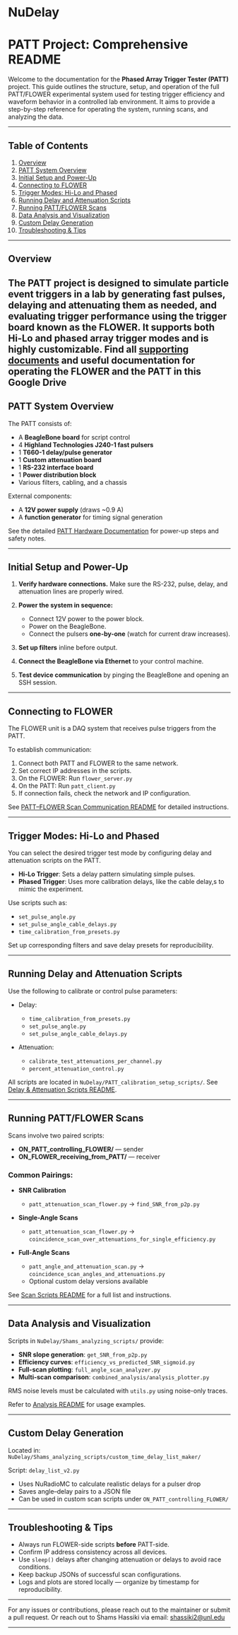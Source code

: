 # NuDelay

# PATT Project: Comprehensive README

Welcome to the documentation for the **Phased Array Trigger Tester (PATT)** project. This guide outlines the structure, setup, and operation of the full PATT/FLOWER experimental system used for testing trigger efficiency and waveform behavior in a controlled lab environment. It aims to provide a step-by-step reference for operating the system, running scans, and analyzing the data.

---

## Table of Contents

1. [Overview](#overview)
2. [PATT System Overview](#patt-system-overview)
3. [Initial Setup and Power-Up](#initial-setup-and-power-up)
4. [Connecting to FLOWER](#connecting-to-flower)
5. [Trigger Modes: Hi-Lo and Phased](#trigger-modes-hi-lo-and-phased)
6. [Running Delay and Attenuation Scripts](#running-delay-and-attenuation-scripts)
7. [Running PATT/FLOWER Scans](#running-pattflower-scans)
8. [Data Analysis and Visualization](#data-analysis-and-visualization)
9. [Custom Delay Generation](#custom-delay-generation)
10. [Troubleshooting & Tips](#troubleshooting--tips)

---

## Overview

The PATT project is designed to simulate particle event triggers in a lab by generating fast pulses, delaying and attenuating them as needed, and evaluating trigger performance using the trigger board known as the FLOWER. It supports both Hi-Lo and phased array trigger modes and is highly customizable.
Find all [supporting documents](https://drive.google.com/drive/folders/1UzmJD0grvrm_VBW6-bOx_4IYcB0hb6c_?usp=sharing) and useful documentation for operating the FLOWER and the PATT in this Google Drive
---

## PATT System Overview

The PATT consists of:

* A **BeagleBone board** for script control
* 4 **Highland Technologies J240-1 fast pulsers**
* 1 **T660-1 delay/pulse generator**
* 1 **Custom attenuation board**
* 1 **RS-232 interface board**
* 1 **Power distribution block**
* Various filters, cabling, and a chassis

External components:

* A **12V power supply** (draws \~0.9 A)
* A **function generator** for timing signal generation

See the detailed [PATT Hardware Documentation](https://docs.google.com/document/d/1k0xs5KYfx7s5R0da7UKOwDlfDsW09W0x/edit?usp=sharing&ouid=101918658015293007442&rtpof=true&sd=true) for power-up steps and safety notes.

---

## Initial Setup and Power-Up

1. **Verify hardware connections.** Make sure the RS-232, pulse, delay, and attenuation lines are properly wired.
2. **Power the system in sequence:**

   * Connect 12V power to the power block.
   * Power on the BeagleBone.
   * Connect the pulsers **one-by-one** (watch for current draw increases).
3. **Set up filters** inline before output.
4. **Connect the BeagleBone via Ethernet** to your control machine.
5. **Test device communication** by pinging the BeagleBone and opening an SSH session.

---

## Connecting to FLOWER

The FLOWER unit is a DAQ system that receives pulse triggers from the PATT.

To establish communication:

1. Connect both PATT and FLOWER to the same network.
2. Set correct IP addresses in the scripts.
3. On the FLOWER: Run `flower_server.py`
4. On the PATT: Run `patt_client.py`
5. If connection fails, check the network and IP configuration.

See [PATT–FLOWER Scan Communication README](./ON_FLOWER_receiving_from_PATT/README.md) for detailed instructions.

---

## Trigger Modes: Hi-Lo and Phased

You can select the desired trigger test mode by configuring delay and attenuation scripts on the PATT.

* **Hi-Lo Trigger**: Sets a delay pattern simulating simple pulses.
* **Phased Trigger**: Uses more calibration delays, like the cable delay,s to mimic the experiment.

Use scripts such as:

* `set_pulse_angle.py`
* `set_pulse_angle_cable_delays.py`
* `time_calibration_from_presets.py`

Set up corresponding filters and save delay presets for reproducibility.

---

## Running Delay and Attenuation Scripts

Use the following to calibrate or control pulse parameters:

* Delay:

  * `time_calibration_from_presets.py`
  * `set_pulse_angle.py`
  * `set_pulse_angle_cable_delays.py`

* Attenuation:

  * `calibrate_test_attenuations_per_channel.py`
  * `percent_attenuation_control.py`

All scripts are located in `NuDelay/PATT_calibration_setup_scripts/`. See [Delay & Attenuation Scripts README](./PATT_calibration_setup_scripts/README.md).

---

## Running PATT/FLOWER Scans

Scans involve two paired scripts:

* **ON\_PATT\_controlling\_FLOWER/** — sender
* **ON\_FLOWER\_receiving\_from\_PATT/** — receiver

### Common Pairings:

* **SNR Calibration**

  * `patt_attenuation_scan_flower.py` → `find_SNR_from_p2p.py`

* **Single-Angle Scans**

  * `patt_attenuation_scan_flower.py` → `coincidence_scan_over_attenuations_for_single_efficiency.py`

* **Full-Angle Scans**

  * `patt_angle_and_attenuation_scan.py` → `coincidence_scan_angles_and_attenuations.py`
  * Optional custom delay versions available

See [Scan Scripts README](./ON_PATT_controlling_FLOWER/README.md) for a full list and instructions.

---

## Data Analysis and Visualization

Scripts in `NuDelay/Shams_analyzing_scripts/` provide:

* **SNR slope generation**: `get_SNR_from_p2p.py`
* **Efficiency curves**: `efficiency_vs_predicted_SNR_sigmoid.py`
* **Full-scan plotting**: `full_angle_scan_analyzer.py`
* **Multi-scan comparison**: `combined_analysis/analysis_plotter.py`

RMS noise levels must be calculated with `utils.py` using noise-only traces.

Refer to [Analysis README](./Shams_analyzing_scripts/README.md) for usage examples.

---

## Custom Delay Generation

Located in: `NuDelay/Shams_analyzing_scripts/custom_time_delay_list_maker/`

Script: `delay_list_v2.py`

* Uses NuRadioMC to calculate realistic delays for a pulser drop
* Saves angle–delay pairs to a JSON file
* Can be used in custom scan scripts under `ON_PATT_controlling_FLOWER/`

---

## Troubleshooting & Tips

* Always run FLOWER-side scripts **before** PATT-side.
* Confirm IP address consistency across all devices.
* Use `sleep()` delays after changing attenuation or delays to avoid race conditions.
* Keep backup JSONs of successful scan configurations.
* Logs and plots are stored locally — organize by timestamp for reproducibility.

---

For any issues or contributions, please reach out to the maintainer or submit a pull request.
Or reach out to  Shams Hassiki via email: shassiki2@unl.edu

---


